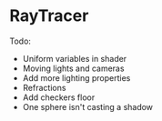 # RayTracer

Todo:
- Uniform variables in shader
- Moving lights and cameras
- Add more lighting properties
- Refractions
- Add checkers floor
- One sphere isn't casting a shadow
